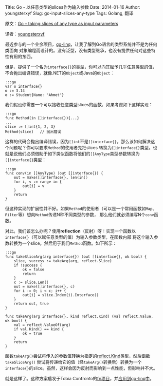 Title: Go - 以任意类型的slices作为输入参数
Date: 2014-01-16
Author: youngsterxyf
Slug: go-input-slices-any-type
Tags: Golang, 翻译

原文：[Go – taking slices of any type as input parameters](https://ahmetalpbalkan.com/blog/golang-take-slices-of-any-type-as-input-parameter/)

译者：[youngsterxyf](https://github.com/youngsterxyf)

最近参与的一个业余项目，[go-linq](https://github.com/ahmetalpbalkan/go-linq)，让我了解到Go语言的类型系统并不是为任何类面向
对象编程而设计的。没有泛型，没有类型继承，也没有提供任何对这些特性有用的东西。

但是，提供了一个名为`interface{}`的类型，你可以向其赋予几乎任意类型的值，不会抛出编译错误，就像.NET的`Object`或Java的`Object`：

    :::go
    var o interface{}
    o := 3.14
    o := Student{Name: "Ahmet"}

我们假设你需要一个可以接收任意类型slices的函数，如果考虑如下这样实现：

    :::go
    func Method(in []interface{}){...}
    ...
    slice := []int{1, 2, 3}
    Method(slice)   // 抛出错误

这样的代码会抛出编译错误，因为`[]int`不是`[]interface{}`。那么该如何解决这个问题呢？你可以要求`Method`的使用者先把slices
转换为`[]interface{}`类型。也就是说他们必须借助于如下类似函数将他们的`[]AnyType`类型参数转换为`[]interface{}`类型：

    :::go
    func conv(in []AnyType) (out []interface{}) {
        out = make([]interface{}, len(in))
        for i, v := range in {
            out[i] = v
        }
        return
    }

但这种实现的扩展性并不好。如果`Method`的使用者（可以是一个常用函数如`Map`、`Filter`等）想向`Method`传递N种不同类型的参数，
那么他们就必须编写N个`conv`函数。

对此，我们该怎么办呢？使用**reflection**（反射）呀！实现一个函数以`interface{}`（可以赋任意类型的值）为输入参数类型，在函数内部
将这个输入参数转换为一个slice，然后用于我们`Method`函数。如下所示：

    :::go
    func takeSliceArg(arg interface{}) (out []interface{}, ok bool) {
        slice, success := takeArg(arg, reflect.Slice)
        if !success {
            ok = false
            return
        }
        c := slice.Len()
        out = make([]interface{}, c)
        for i := 0; i < c; i++ {
            out[i] = slice.Index(i).Interface()
        }
        return out, true
    }

    func takeArg(arg interface{}, kind reflect.Kind) (val reflect.Value, ok bool) {
        val = reflect.ValueOf(arg)
        if val.Kind() == kind {
            ok = true
        }
        return
    }

函数`takeArg()`尝试将传入的参数值转换为指定的[reflect.Kind](http://golang.org/pkg/reflect/#Kind)类型，然后函数`takeSliceArg()`
尝试将传递给它的值（经`takeArg()`转换后）转换为一个`interface{}`的slice。虽然，这样会因为反射而影响到一点性能，但影响并不大。

就是这样了。这种方案启发于Tobia Confronto的[fn项目](https://github.com/tobia/fn)，并[应用到go-linq中](https://github.com/ahmetalpbalkan/go-linq/commit/fa1548dc4ad8126e62c1848df6e6d961753d976e#diff-3)。
